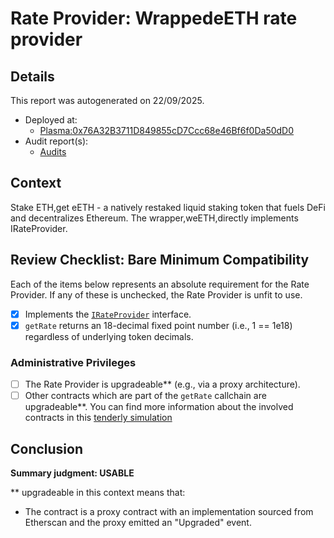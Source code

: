 
# Rate Provider: WrappedeETH rate provider

## Details
This report was autogenerated on 22/09/2025.

- Deployed at:
    - [Plasma:0x76A32B3711D849855cD7Ccc68e46Bf6f0Da50dD0](https://plasmascan.to//address/0x76A32B3711D849855cD7Ccc68e46Bf6f0Da50dD0)
- Audit report(s):
    - [Audits](https://etherfi.gitbook.io/etherfi/security/audits)

## Context
Stake ETH,get eETH - a natively restaked liquid staking token that fuels DeFi and decentralizes Ethereum. The wrapper,weETH,directly implements IRateProvider.

## Review Checklist: Bare Minimum Compatibility
Each of the items below represents an absolute requirement for the Rate Provider. If any of these is unchecked, the Rate Provider is unfit to use.

- [x] Implements the [`IRateProvider`](https://github.com/balancer/balancer-v2-monorepo/blob/bc3b3fee6e13e01d2efe610ed8118fdb74dfc1f2/pkg/interfaces/contracts/pool-utils/IRateProvider.sol) interface.
- [x] `getRate` returns an 18-decimal fixed point number (i.e., 1 == 1e18) regardless of underlying token decimals.

### Administrative Privileges
- [ ] The Rate Provider is upgradeable** (e.g., via a proxy architecture).
- [ ] Other contracts which are part of the `getRate` callchain are upgradeable**. You can find more information
   about the involved contracts in this [tenderly simulation](https://www.tdly.co/shared/simulation/34f8e65f-f8d7-40be-b8d6-5db69985ebb6)

## Conclusion
**Summary judgment: USABLE**

** upgradeable in this context means that:
- The contract is a proxy contract with an implementation sourced from Etherscan and the proxy emitted an "Upgraded" event.
    
